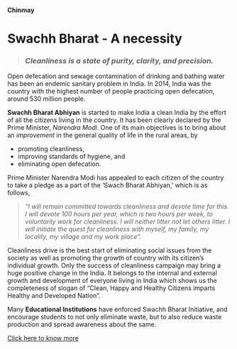 #### Chinmay 

# Swachh Bharat - A necessity

>### ***Cleanliness is a state of purity, clarity, and precision.***

Open defecation and sewage contamination of drinking and bathing water has been an endemic sanitary problem in India. In 2014, India was the country with the highest number of people practicing open defecation, around 530 million people.

**Swachh Bharat Abhiyan** is started to make India a clean India by the effort of all the citizens living in the country.
It has been clearly declared by the Prime Minister, *Narendra Modi*.
One of its main objectives is to bring about an *improvement* in the general quality of life in the rural areas, by 

- promoting cleanliness, 
- improving standards of hygiene, and 
- eliminating open defecation.

Prime Minister Narendra Modi has appealed to each citizen of the country to take a pledge as a part of the ‘Swach Bharat Abhiyan,’ which is as follows,

>*“I will remain committed towards cleanliness and devote time for this. I will devote 100 hours per year, which is two 
hours per week, to voluntarily work for cleanliness. I will neither litter not let others litter. I will initiate the quest for 
cleanliness with myself, my family, my locality, my village and my work place”.*

Cleanliness drive is the best start of eliminating social issues from the society as well as promoting the growth of country with its 
citizen’s individual growth. Only the success of cleanliness campaign may bring a huge positive change in the India. It belongs to the 
internal and external growth and development of everyone living in India which shows us the completeness of slogan of “Clean, Happy and 
Healthy Citizens imparts Healthy and Developed Nation”.

Many __Educational Institutions__ have enforced Swachh Bharat Initiative, and encourage students to not only eliminate waste, but to also 
reduce waste production and spread awareness about the same.  

[Click here to know more](https://swachhbharatmission.gov.in/sbmcms/about-us.htm)
